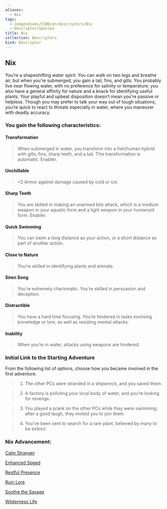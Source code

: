 ```yaml
---
aliases:
  - Nix
tags:
  - Compendiums/CSRD/en/Descriptors/Nix
  - Descriptor/Species
title: Nix
collection: Descriptors
kind: Descriptor
---
```

## Nix    
You’re a shapeshifting water spirit. You can walk on two legs and breathe air, but when you’re submerged, you gain a tail, fins, and gills. You probably live near flowing water, with no preference for salinity or temperature; you also have a general affinity for nature and a knack for identifying useful plants. Your playful and upbeat disposition doesn’t mean you’re passive or helpless. Though you may prefer to talk your way out of tough situations, you’re quick to react to threats especially in water, where you maneuver with deadly accuracy.  
### You gain the following characteristics:  
#### Transformation   
>When submerged in water, you transform into a fish/human hybrid with gills, fins, sharp teeth, and a tail. This transformation is automatic. Enabler.  
#### Unchillable   
>+2 Armor against damage caused by cold or ice.  
#### Sharp Teeth   
>You are skilled in making an unarmed bite attack, which is a medium weapon in your aquatic form and a light weapon in your humanoid form. Enabler.  
#### Quick Swimming   
>You can swim a long distance as your action, or a short distance as part of another action.  
#### Close to Nature   
>You’re skilled in identifying plants and animals.  
#### Siren Song   
>You’re extremely charismatic. You’re skilled in persuasion and deception.  
#### Distractible  
>You have a hard time focusing. You’re hindered in tasks involving knowledge or lore, as well as resisting mental attacks.  
#### Inability  
>When you’re in water, attacks using weapons are hindered.  
### Initial Link to the Starting Adventure   
From the following list of options, choose how you became involved in the first adventure.  
>1. The other PCs were stranded in a shipwreck, and you saved them.  
>2. A factory is polluting your local body of water, and you’re looking for revenge.  
>3. You played a prank on the other PCs while they were swimming; after a good laugh, they invited you to join them.  
>4. You’ve been sent to search for a rare plant, believed by many to be extinct.  
### Nix Advancement:  
[Calm Stranger](Calm-Stranger.md)   
[Enhanced Speed](Enhanced-Speed.md)   
[Restful Presence](Restful-Presence.md)   
[Ruin Lore](Ruin-Lore.md)   
[Soothe the Savage](Soothe-the-Savage.md)   
[Wilderness Life](Wilderness-Life.md)    
  
